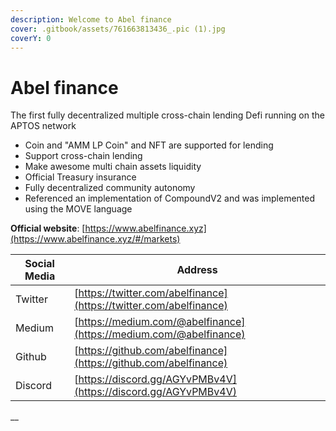 ```yaml
---
description: Welcome to Abel finance
cover: .gitbook/assets/761663813436_.pic (1).jpg
coverY: 0
---
```


# Abel finance

The first fully decentralized multiple cross-chain lending Defi running on the APTOS network

* Coin and "AMM LP Coin" and NFT are supported for lending
* Support cross-chain lending
* Make awesome multi chain assets liquidity
* Official Treasury insurance
* Fully decentralized community autonomy
* Referenced an implementation of CompoundV2 and was implemented using the MOVE language



**Official website**: [https://www.abelfinance.xyz](https://www.abelfinance.xyz/#/markets)

| Social Media | Address                                                            |
| ------------ | ------------------------------------------------------------------ |
| Twitter      | [https://twitter.com/abelfinance](https://twitter.com/abelfinance) |
| Medium       | [https://medium.com/@abelfinance](https://medium.com/@abelfinance) |
| Github       | [https://github.com/abelfinance](https://github.com/abelfinance)   |
| Discord      | [https://discord.gg/AGYvPMBv4V](https://discord.gg/AGYvPMBv4V)     |

__[\
\
\
](https://medium.com/@abelfinancehttps://github.com/abelfinancehttps://discord.gg/AGYvPMBv4Vhttps:/twitter.com/abelfinance)

